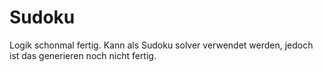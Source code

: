 # Sudoku


Logik schonmal fertig. Kann als Sudoku solver verwendet werden, jedoch ist das generieren noch nicht fertig.
